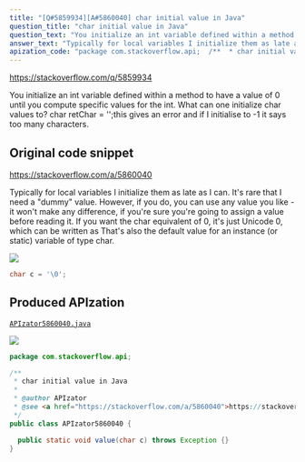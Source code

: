 ```yaml
---
title: "[Q#5859934][A#5860040] char initial value in Java"
question_title: "char initial value in Java"
question_text: "You initialize an int variable defined within a method to have a value of 0 until you compute specific values for the int. What can one initialize char values to? char retChar = '';this gives an error and if I initialise to -1 it says too many characters."
answer_text: "Typically for local variables I initialize them as late as I can. It's rare that I need a \"dummy\" value. However, if you do, you can use any value you like - it won't make any difference, if you're sure you're going to assign a value before reading it. If you want the char equivalent of 0, it's just Unicode 0, which can be written as That's also the default value for an instance (or static) variable of type char."
apization_code: "package com.stackoverflow.api;  /**  * char initial value in Java  *  * @author APIzator  * @see <a href=\"https://stackoverflow.com/a/5860040\">https://stackoverflow.com/a/5860040</a>  */ public class APIzator5860040 {    public static void value(char c) throws Exception {} }"
---
```


https://stackoverflow.com/q/5859934

You initialize an int variable defined within a method to have a value of 0 until you compute specific values for the int. What can one initialize char values to?
char retChar = &#x27;&#x27;;this gives an error and if I initialise to -1 it says too many characters.



## Original code snippet

https://stackoverflow.com/a/5860040

Typically for local variables I initialize them as late as I can. It&#x27;s rare that I need a &quot;dummy&quot; value. However, if you do, you can use any value you like - it won&#x27;t make any difference, if you&#x27;re sure you&#x27;re going to assign a value before reading it.
If you want the char equivalent of 0, it&#x27;s just Unicode 0, which can be written as
That&#x27;s also the default value for an instance (or static) variable of type char.

<div class="code-logo"><img src="/stackoverflow.png" /></div>

```java
char c = '\0';
```

## Produced APIzation

[`APIzator5860040.java`](https://github.com/pasqualesalza/apization/raw/main/data/search/APIzator5860040.java)

<div class="code-logo"><img src="/apizator.png" /></div>

```java
package com.stackoverflow.api;

/**
 * char initial value in Java
 *
 * @author APIzator
 * @see <a href="https://stackoverflow.com/a/5860040">https://stackoverflow.com/a/5860040</a>
 */
public class APIzator5860040 {

  public static void value(char c) throws Exception {}
}

```